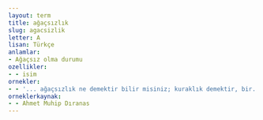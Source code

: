 ```yaml
---
layout: term
title: ağaçsızlık
slug: agacsizlik
letter: A
lisan: Türkçe
anlamlar:
- Ağaçsız olma durumu
ozellikler:
- - isim
ornekler:
- - '... ağaçsızlık ne demektir bilir misiniz; kuraklık demektir, bir. Aşırı yağmur demektir, iki. Sel baskını demektir, üç.'
orneklerkaynak:
- - Ahmet Muhip Dıranas
---
```

